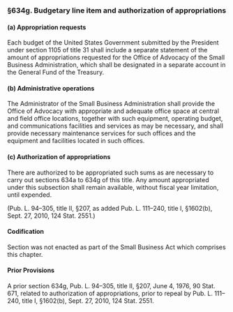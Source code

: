 ### §634g. Budgetary line item and authorization of appropriations ###

#### (a) Appropriation requests ####

Each budget of the United States Government submitted by the President under section 1105 of title 31 shall include a separate statement of the amount of appropriations requested for the Office of Advocacy of the Small Business Administration, which shall be designated in a separate account in the General Fund of the Treasury.

#### (b) Administrative operations ####

The Administrator of the Small Business Administration shall provide the Office of Advocacy with appropriate and adequate office space at central and field office locations, together with such equipment, operating budget, and communications facilities and services as may be necessary, and shall provide necessary maintenance services for such offices and the equipment and facilities located in such offices.

#### (c) Authorization of appropriations ####

There are authorized to be appropriated such sums as are necessary to carry out sections 634a to 634g of this title. Any amount appropriated under this subsection shall remain available, without fiscal year limitation, until expended.

(Pub. L. 94–305, title II, §207, as added Pub. L. 111–240, title I, §1602(b), Sept. 27, 2010, 124 Stat. 2551.)

#### Codification ####

Section was not enacted as part of the Small Business Act which comprises this chapter.

#### Prior Provisions ####

A prior section 634g, Pub. L. 94–305, title II, §207, June 4, 1976, 90 Stat. 671, related to authorization of appropriations, prior to repeal by Pub. L. 111–240, title I, §1602(b), Sept. 27, 2010, 124 Stat. 2551.